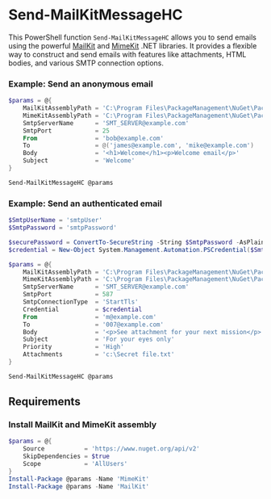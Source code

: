 # Send-MailKitMessageHC

This PowerShell function `Send-MailKitMessageHC` allows you to send emails using the powerful [MailKit](https://github.com/jstedfast/MailKit) and [MimeKit](https://github.com/jstedfast/MimeKit) .NET libraries. It provides a flexible way to construct and send emails with features like attachments, HTML bodies, and various SMTP connection options.

### Example: Send an anonymous email

```powershell
$params = @{
    MailKitAssemblyPath = 'C:\Program Files\PackageManagement\NuGet\Packages\MailKit.4.11.0\lib\net8.0\MailKit.dll'
    MimeKitAssemblyPath = 'C:\Program Files\PackageManagement\NuGet\Packages\MimeKit.4.11.0\lib\net8.0\MimeKit.dll'
    SmtpServerName      = 'SMT_SERVER@example.com'
    SmtpPort            = 25
    From                = 'bob@example.com'
    To                  = @('james@example.com', 'mike@example.com')
    Body                = '<h1>Welcome</h1><p>Welcome email</p>'
    Subject             = 'Welcome'
}

Send-MailKitMessageHC @params
```

### Example: Send an authenticated email

```powershell
$SmtpUserName = 'smtpUser'
$SmtpPassword = 'smtpPassword'

$securePassword = ConvertTo-SecureString -String $SmtpPassword -AsPlainText -Force
$credential = New-Object System.Management.Automation.PSCredential($SmtpUserName, $securePassword)

$params = @{
    MailKitAssemblyPath = 'C:\Program Files\PackageManagement\NuGet\Packages\MailKit.4.11.0\lib\net8.0\MailKit.dll'
    MimeKitAssemblyPath = 'C:\Program Files\PackageManagement\NuGet\Packages\MimeKit.4.11.0\lib\net8.0\MimeKit.dll'
    SmtpServerName      = 'SMT_SERVER@example.com'
    SmtpPort            = 587
    SmtpConnectionType  = 'StartTls'
    Credential          = $credential
    From                = 'm@example.com'
    To                  = '007@example.com'
    Body                = '<p>See attachment for your next mission</p>'
    Subject             = 'For your eyes only'
    Priority            = 'High'
    Attachments         = 'c:\Secret file.txt'
}

Send-MailKitMessageHC @params
```

## Requirements

### Install MailKit and MimeKit assembly

```powershell
$params = @{
    Source           = 'https://www.nuget.org/api/v2'
    SkipDependencies = $true
    Scope            = 'AllUsers'
}
Install-Package @params -Name 'MimeKit'
Install-Package @params -Name 'MailKit'
```
